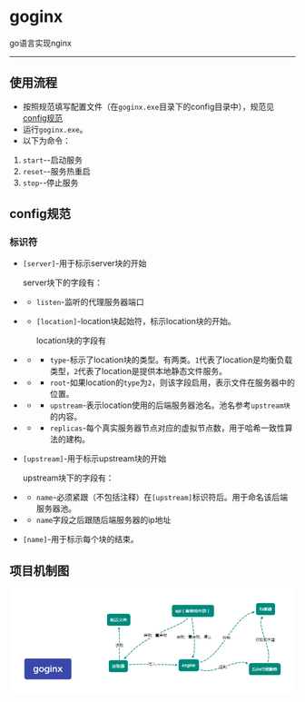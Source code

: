# goginx
 go语言实现nginx

---
## 使用流程
- 按照规范填写配置文件（在`goginx.exe`目录下的config目录中），规范见 [config规范](#config规范)
- 运行`goginx.exe`。
- 以下为命令：
1. `start`--启动服务
2. `reset`--服务热重启
3. `stop`--停止服务

## config规范
### 标识符
- `[server]`-用于标示server块的开始

    server块下的字段有：
- - `listen`-监听的代理服务器端口
- - `[location]`-location块起始符，标示location块的开始。

    location块的字段有
- - - `type`-标示了location块的类型。有两类。`1`代表了location是均衡负载类型，`2`代表了location是提供本地静态文件服务。
- - - `root`-如果location的`type`为`2`，则该字段启用，表示文件在服务器中的位置。
- - - `upstream`-表示location使用的后端服务器池名。池名参考`upstream块`的内容。
- - - `replicas`-每个真实服务器节点对应的虚拟节点数，用于哈希一致性算法的建构。


- `[upstream]`-用于标示upstream块的开始

  upstream块下的字段有：
- - `name`-必须紧跟（不包括注释）在`[upstream]`标识符后。用于命名该后端服务器池。
- - `name`字段之后跟随后端服务器的ip地址

- `[name]`-用于标示每个块的结束。

## 项目机制图

![goginx.png](goginx.png)